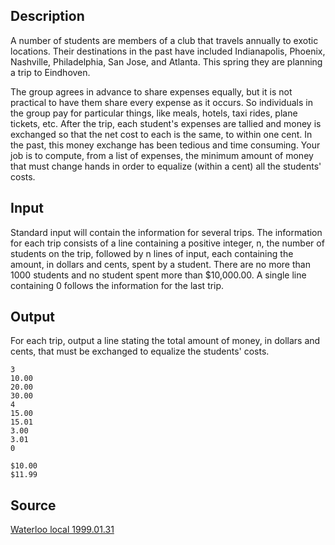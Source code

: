 <h2>Description</h2><p>A number of students are members of a club that travels annually to exotic locations. Their destinations in the past have included Indianapolis, Phoenix, Nashville, Philadelphia, San Jose, and Atlanta. This spring they are planning a trip to Eindhoven. 
</p>The group agrees in advance to share expenses equally, but it is not practical to have them share every expense as it occurs. So individuals in the group pay for particular things, like meals, hotels, taxi rides, plane tickets, etc. After the trip, each student's expenses are tallied and money is exchanged so that the net cost to each is the same, to within one cent. In the past, this money exchange has been tedious and time consuming. Your job is to compute, from a list of expenses, the minimum amount of money that must change hands in order to equalize (within a cent) all the students' costs.
<h2>Input</h2><p>Standard input will contain the information for several trips. The information for each trip consists of a line containing a positive integer, n, the number of students on the trip, followed by n lines of input, each containing the amount, in dollars and cents, spent by a student. There are no more than 1000 students and no student spent more than $10,000.00. A single line containing 0 follows the information for the last trip. </p><h2>Output</h2><p>For each trip, output a line stating the total amount of money, in dollars and cents, that must be exchanged to equalize the students' costs. </p><pre><code class="language-input1">3
10.00
20.00
30.00
4
15.00
15.01
3.00
3.01
0
</code></pre><pre><code class="language-output1">$10.00
$11.99
</code></pre><h2>Source</h2><a href="searchproblem?field=source&amp;key=Waterloo+local+1999.01.31">Waterloo local 1999.01.31</a>